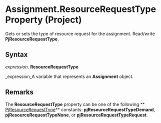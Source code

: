 
# Assignment.ResourceRequestType Property (Project)

Gets or sets the type of resource request for the assignment. Read/write  **PjResourceRequestType**.


## Syntax

 _expression_. **ResourceRequestType**

 _expression_A variable that represents an  **Assignment** object.


## Remarks

The  **ResourceRequestType** property can be one of the following ** [PjResourceRequestType](4709e570-b0b7-7052-0fb9-fd1c4cca071d.md)** constants: **pjResourceRequestTypeDemand**,  **pjResourceRequestTypeNone**, or  **pjResourceRequestTypeRequest**.

